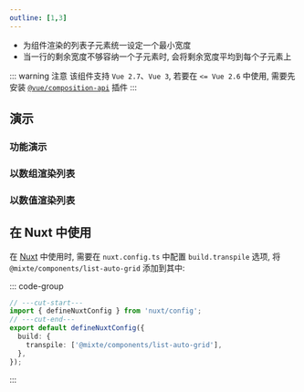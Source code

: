 ```yaml
---
outline: [1,3]
---
```


- 为组件渲染的列表子元素统一设定一个最小宽度
- 当一行的剩余宽度不够容纳一个子元素时, 会将剩余宽度平均到每个子元素上

::: warning 注意
该组件支持 `Vue 2.7`、`Vue 3`, 若要在 `<= Vue 2.6` 中使用, 需要先安装 [`@vue/composition-api`](https://github.com/vuejs/composition-api) 插件
:::

## 演示

### 功能演示

### 以数组渲染列表

### 以数值渲染列表

## 在 Nuxt 中使用

在 [Nuxt](https://nuxt.com) 中使用时, 需要在 `nuxt.config.ts` 中配置 `build.transpile` 选项, 将 `@mixte/components/list-auto-grid` 添加到其中:

::: code-group
```ts twoslash [nuxt.config.ts]
// ---cut-start---
import { defineNuxtConfig } from 'nuxt/config';
// ---cut-end---
export default defineNuxtConfig({
  build: {
    transpile: ['@mixte/components/list-auto-grid'],
  },
});
```
:::
